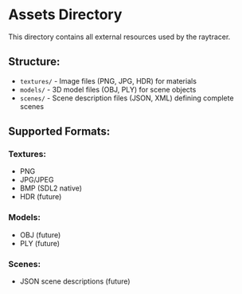 # Assets Directory

This directory contains all external resources used by the raytracer.

## Structure:
- `textures/` - Image files (PNG, JPG, HDR) for materials
- `models/` - 3D model files (OBJ, PLY) for scene objects  
- `scenes/` - Scene description files (JSON, XML) defining complete scenes

## Supported Formats:
### Textures:
- PNG
- JPG/JPEG
- BMP (SDL2 native)
- HDR (future)

### Models:
- OBJ (future)
- PLY (future)

### Scenes:
- JSON scene descriptions (future)
